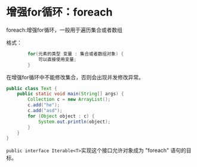 # 增强for循环：foreach

foreach:增强for循环，一般用于遍历集合或者数组

格式：

```java
		for(元素的类型 变量 : 集合或者数组对象) {
			可以直接使用变量;
 		}
```

在增强for循环中不能修改集合，否则会出现并发修改异常。

```java
public class Text {
	public static void main(String[] args) {
		Collection c = new ArrayList();
		c.add("he");
		c.add("asd");
		for (Object object : c) {
			System.out.println(object);
		}
	}
}
```

`public interface Iterable<T>`实现这个接口允许对象成为 "foreach" 语句的目标。


